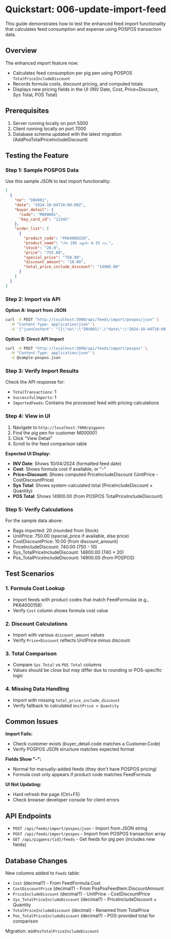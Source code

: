 # Quickstart: 006-update-import-feed

This guide demonstrates how to test the enhanced feed import functionality that calculates feed consumption and expense using POSPOS transaction data.

## Overview

The enhanced import feature now:
- Calculates feed consumption per pig pen using POSPOS `TotalPriceIncludeDiscount`
- Records formula costs, discount pricing, and computed totals
- Displays new pricing fields in the UI (INV Date, Cost, Price+Discount, Sys Total, POS Total)

## Prerequisites

1. Server running locally on port 5000
2. Client running locally on port 7000  
3. Database schema updated with the latest migration (AddPosTotalPriceIncludeDiscount)

## Testing the Feature

### Step 1: Sample POSPOS Data

Use this sample JSON to test import functionality:

```json
[
  {
    "no": "INV001",
    "date": "2024-10-04T10:00:00Z",
    "buyer_detail": {
      "code": "M000001",
      "key_card_id": "12345"
    },
    "order_list": [
      {
        "product_code": "PK64000158",
        "product_name": "เจ็ท 105 หมูเล็ก 6-15 กก.",
        "stock": "20.0",
        "price": "755.00",
        "special_price": "750.00",
        "discount_amount": "10.00",
        "total_price_include_discount": "14900.00"
      }
    ]
  }
]
```

### Step 2: Import via API

**Option A: Import from JSON**
```bash
curl -X POST "http://localhost:5000/api/feeds/import/pospos/json" \
  -H "Content-Type: application/json" \
  -d '{"jsonContent": "[{\"no\":\"INV001\",\"date\":\"2024-10-04T10:00:00Z\",\"buyer_detail\":{\"code\":\"M000001\",\"key_card_id\":\"12345\"},\"order_list\":[{\"product_code\":\"PK64000158\",\"product_name\":\"เจ็ท 105 หมูเล็ก 6-15 กก.\",\"stock\":\"20.0\",\"price\":\"755.00\",\"special_price\":\"750.00\",\"discount_amount\":\"10.00\",\"total_price_include_discount\":\"14900.00\"}]}]"}'
```

**Option B: Direct API Import**
```bash
curl -X POST "http://localhost:5000/api/feeds/import/pospos" \
  -H "Content-Type: application/json" \
  -d @sample-pospos.json
```

### Step 3: Verify Import Results

Check the API response for:
- `TotalTransactions`: 1
- `SuccessfulImports`: 1
- `ImportedFeeds`: Contains the processed feed with pricing calculations

### Step 4: View in UI

1. Navigate to `http://localhost:7000/pigpens`
2. Find the pig pen for customer M000001
3. Click "View Detail" 
4. Scroll to the feed comparison table

**Expected UI Display:**
- **INV Date**: Shows 10/04/2024 (formatted feed date)
- **Cost**: Shows formula cost if available, or "-" 
- **Price+Discount**: Shows computed PriceIncludeDiscount (UnitPrice - CostDiscountPrice)
- **Sys Total**: Shows system-calculated total (PriceIncludeDiscount × Quantity)  
- **POS Total**: Shows 14900.00 (from POSPOS TotalPriceIncludeDiscount)

### Step 5: Verify Calculations

For the sample data above:
- Bags imported: 20 (rounded from Stock)
- UnitPrice: 750.00 (special_price if available, else price)
- CostDiscountPrice: 10.00 (from discount_amount)
- PriceIncludeDiscount: 740.00 (750 - 10)
- Sys_TotalPriceIncludeDiscount: 14800.00 (740 × 20)
- Pos_TotalPriceIncludeDiscount: 14900.00 (from POSPOS)

## Test Scenarios

### 1. Formula Cost Lookup
- Import feeds with product codes that match FeedFormulas (e.g., PK64000158)
- Verify `Cost` column shows formula cost value

### 2. Discount Calculations  
- Import with various `discount_amount` values
- Verify `Price+Discount` reflects UnitPrice minus discount

### 3. Total Comparison
- Compare `Sys Total` vs `POS Total` columns
- Values should be close but may differ due to rounding or POS-specific logic

### 4. Missing Data Handling
- Import with missing `total_price_include_discount`
- Verify fallback to calculated `UnitPrice × Quantity`

## Common Issues

**Import Fails:**
- Check customer exists (buyer_detail.code matches a Customer.Code)
- Verify POSPOS JSON structure matches expected format

**Fields Show "-":**
- Normal for manually-added feeds (they don't have POSPOS pricing)
- Formula cost only appears if product code matches FeedFormula

**UI Not Updating:**
- Hard refresh the page (Ctrl+F5)
- Check browser developer console for client errors

## API Endpoints

- `POST /api/feeds/import/pospos/json` - Import from JSON string
- `POST /api/feeds/import/pospos` - Import from POSPOS transaction array
- `GET /api/pigpens/{id}/feeds` - Get feeds for pig pen (includes new fields)

## Database Changes

New columns added to `Feeds` table:
- `Cost` (decimal?) - From FeedFormula.Cost
- `CostDiscountPrice` (decimal?) - From PosPosFeedItem.DiscountAmount  
- `PriceIncludeDiscount` (decimal?) - UnitPrice - CostDiscountPrice
- `Sys_TotalPriceIncludeDiscount` (decimal?) - PriceIncludeDiscount × Quantity
- `TotalPriceIncludeDiscount` (decimal) - Renamed from TotalPrice
- `Pos_TotalPriceIncludeDiscount` (decimal?) - POS-provided total for comparison

Migration: `AddPosTotalPriceIncludeDiscount`